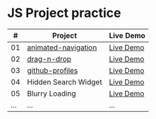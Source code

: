 # JS Project practice


| #  | Project                   | Live Demo           |
|----|---------------------------|---------------------|
| 01 | [animated-navigation](animated-navigation)       | [Live Demo](https://yuleizhu-raymond.github.io/practice/animated-navigation/index.html) |
| 02 | [drag-n-drop](drag-n-drop)            | [Live Demo](https://yuleizhu-raymond.github.io/practice/drag-n-drop/index.html)      |
| 03 | [github-profiles](github-profiles) | [Live Demo](https://yuleizhu-raymond.github.io/practice/github-profiles/index.html)  |
| 04 | Hidden Search Widget      | [Live Demo](#)      |
| 05 | Blurry Loading            | [Live Demo](#)      |
| ... | ...                      | ...                 |
